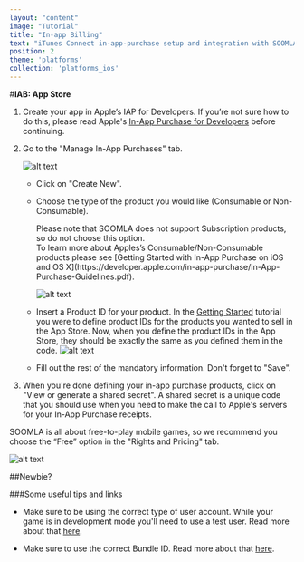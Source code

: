 ```yaml
---
layout: "content"
image: "Tutorial"
title: "In-app Billing"
text: "iTunes Connect in-app-purchase setup and integration with SOOMLA - define your game's in-app products."
position: 2
theme: 'platforms'
collection: 'platforms_ios'
---
```


#**IAB: App Store**

1. Create your app in Apple’s IAP for Developers. If you’re not sure how to do this, please read Apple's [In-App Purchase for Developers](https://developer.apple.com/in-app-purchase/) before continuing.

2. Go to the "Manage In-App Purchases" tab.

    ![alt text](/img/tutorial_img/ios_iab/manageIAP.png "manage IAP")

    - Click on "Create New".

    - Choose the type of the product you would like (Consumable or Non-Consumable).

        <div class="warning-box">Please note that SOOMLA does not support Subscription products, so do not choose this option.</div>

        <div class="info-box">To learn more about Apples’s Consumable/Non-Consumable products please see [Getting Started with In-App Purchase on iOS and OS X](https://developer.apple.com/in-app-purchase/In-App-Purchase-Guidelines.pdf).</div>

        ![alt text](/img/tutorial_img/ios_iab/productTypes.png "Product Types")

    - Insert a Product ID for your product. In the [Getting Started](/docs/platforms/ios/GettingStarted) tutorial you were to define product IDs for the products you wanted to sell in the App Store. Now, when you define the product IDs in the App Store, they should be exactly the same as you defined them in the code.
    ![alt text](/img/tutorial_img/ios_iab/productIDs.png "Product IDs")

    - Fill out the rest of the mandatory information. Don't forget to "Save".

3. When you're done defining your in-app purchase products, click on "View or generate a shared secret". A shared secret is a unique code that you should use when you need to make the call to Apple's servers for your In-App Purchase receipts.

<div class="info-box">SOOMLA is all about free-to-play mobile games, so we recommend you choose the “Free” option in the "Rights and Pricing" tab.</div>

![alt text](/img/tutorial_img/ios_iab/free2play.png "Free-to-play")

##Newbie?

###Some useful tips and links

- Make sure to be using the correct type of user account. While your game is in development mode you'll need to use a test user. Read more about that [here](https://developer.apple.com/library/ios/documentation/LanguagesUtilities/Conceptual/iTunesConnect_Guide/Chapters/SettingUpUserAccounts.html).

- Make sure to use the correct Bundle ID. Read more about that [here](https://developer.apple.com/library/ios/documentation/IDEs/Conceptual/AppDistributionGuide/ConfiguringYourApp/ConfiguringYourApp.html).
